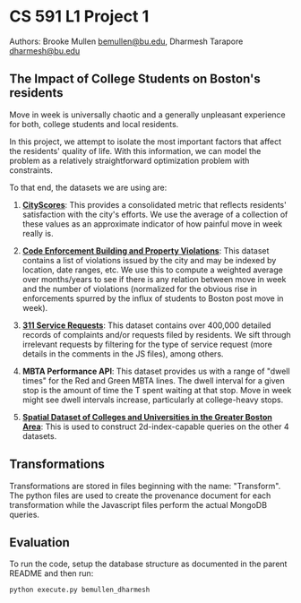 # CS 591 L1 Project 1 

Authors: Brooke Mullen <bemullen@bu.edu>, Dharmesh Tarapore <dharmesh@bu.edu>

## The Impact of College Students on Boston's residents

Move in week is universally chaotic and a generally unpleasant experience for both, college students
and local residents. 

In this project, we attempt to isolate the most important factors that affect the residents' quality
of life. With this information, we can model the problem as a relatively straightforward optimization
problem with constraints.

To that end, the datasets we are using are:

1. <strong><a href="https://data.boston.gov/dataset/cityscore">CityScores</a></strong>: This provides a consolidated metric that reflects residents' satisfaction with the city's efforts. We use the average of a collection of these values as an approximate indicator of how painful move in week really is.

2. <strong><a href="https://data.boston.gov/dataset/code-enforcement-building-and-property-violations/resource/90ed3816-5e70-443c-803d-9a71f44470be">Code Enforcement Building and Property Violations</a></strong>: This dataset contains a list of violations issued by the city and may be indexed by location, date ranges, etc. We use this to compute a weighted average over months/years to see if there is any relation between move in week and the number of violations (normalized for the obvious rise in enforcements spurred by the influx of students to Boston post move in week).

3. <strong><a href="https://data.boston.gov/dataset/311-service-requests/resource/2968e2c0-d479-49ba-a884-4ef523ada3c0">311 Service Requests</a></strong>: This dataset contains over 400,000 detailed records of complaints and/or requests filed by residents. We sift through irrelevant requests by filtering for the type of service request (more details in the comments in the JS files), among others.

4. <strong><a href="http://realtime.mbta.com/Portal/Content/Documents/Interpreting_mbta_performance_API_output_2016-04-26.pdf"></a>MBTA Performance API</strong>: This dataset provides us with a range of "dwell times" for the Red and Green MBTA lines. The dwell interval for a given stop is the amount of time the T spent waiting at that stop. Move in week might see dwell intervals increase, particularly at college-heavy stops.

5. <strong><a href="gis.cityofboston.gov/arcgis/rest/services/Education/OpenData/MapServer/2">Spatial Dataset of Colleges and Universities in the Greater Boston Area</a></strong>: This is used to construct 2d-index-capable queries on the other 4 datasets.

## Transformations

Transformations are stored in files beginning with the name: "Transform". The python files are used to create the provenance document for each transformation while the Javascript files perform the actual MongoDB queries.

## Evaluation

To run the code, setup the database structure as documented in the parent README and then run:

<code>python execute.py bemullen_dharmesh</code>



